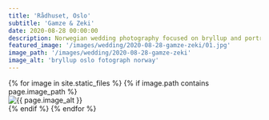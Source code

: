 ```yaml
---
title: 'Rådhuset, Oslo'
subtitle: 'Gamze & Zeki'
date: 2020-08-28 00:00:00
description: Norwegian wedding photography focused on bryllup and portrait photography. 
featured_image: '/images/wedding/2020-08-28-gamze-zeki/01.jpg'
image_path: '/images/wedding/2020-08-28-gamze-zeki'
image_alt: 'bryllup oslo fotograph norway'
---
```


<!-- > “Cherry blossoms, the symbolic flower of the spring.” -->

<!-- DO NOT EDIT BELOW -->
<div class="image-wrap" >
{% for image in site.static_files %}
    {% if image.path contains page.image_path %}
        <div class="image-wrap" >
        <img src="{{ site.baseurl }}{{ image.path }}" alt="{{ page.image_alt }}" />
        </div>
    {% endif %}
{% endfor %}
